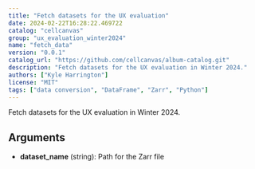 ```yaml
---
title: "Fetch datasets for the UX evaluation"
date: 2024-02-22T16:28:22.469722
catalog: "cellcanvas"
group: "ux_evaluation_winter2024"
name: "fetch_data"
version: "0.0.1"
catalog_url: "https://github.com/cellcanvas/album-catalog.git"
description: "Fetch datasets for the UX evaluation in Winter 2024."
authors: ["Kyle Harrington"]
license: "MIT"
tags: ["data conversion", "DataFrame", "Zarr", "Python"]
---
```


Fetch datasets for the UX evaluation in Winter 2024.

## Arguments

- **dataset_name** (string): Path for the Zarr file

